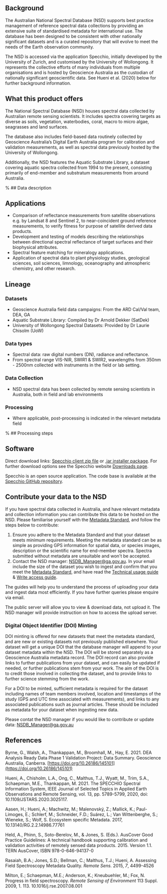 ## Background

The Australian National Spectral Database (NSD) supports best practice management of reference spectral data collections by providing an extensive suite of standardised metadata for international use. The database has been designed to be consistent with other nationally significant datasets and is a curated repository that will evolve to meet the needs of the Earth observation community.

The NSD is accessed via the application Specchio, initially developed by the University of Zurich, and customised by the University of Wollongong. It represents the collective efforts of many individuals from multiple organisations and is hosted by Geoscience Australia as the custodian of nationally significant geoscientific data. See Hueni et al. (2020) below for further background information.

## What this product offers

The National Spectral Database (NSD) houses spectral data collected by Australian remote sensing scientists. It includes spectra covering targets as diverse as soils, vegetation, waterbodies, coral, macro to micro algae, seagrasses and land surfaces.

The database also includes field-based data routinely collected by Geoscience Australia’s Digital Earth Australia program for calibration and validation measurements, as well as spectral data previously hosted by the University of Wollongong.

Additionally, the NSD features the Aquatic Substrate Library, a dataset covering aquatic spectra collected from 1994 to the present, consisting primarily of end-member and substratum measurements from around Australia.

% ## Data description

## Applications
* Comparison of reflectance measurements from satellite observations e.g. by Landsat 8 and Sentinel 2, to near-coincident ground reference measurements, to verify fitness for purpose of satellite derived data products.
* Development and testing of models describing the relationships between directional spectral reflectance of target surfaces and their biophysical attributes.
* Spectral feature matching for mineralogy applications.
* Application of spectral data to plant physiology studies, geological sciences, soil sciences, limnology, oceanography and atmospheric chemistry, and other research.

## Lineage

### Datasets
* Geoscience Australia field data campaigns: From the ARD Cal/Val team, DEA, GA  
* Aquatic Substrate Library: Compiled by Dr Arnold Dekker (SatDek)  
* University of Wollongong Spectral Datasets: Provided by Dr Laurie Chisolm (UoW)

### Data types
* Spectral data: raw digital numbers (DN), radiance and reflectance.   
* From spectral range VIS-NIR, SWIR1 & SWIR2, wavelengths from 350nm - 2500nm collected with instruments in the field or lab setting.

### Data Collection
* NSD spectral data has been collected by remote sensing scientists in Australia, both in field and lab environments

### Processing
* Where applicable, post-processing is indicated in the relevant metadata field

% ## Processing steps

## Software

Direct download links: [Specchio client zip file](https://github.com/EricHay/NSD_Guides/raw/main/specchio-client.zip) or [.jar installer package](https://github.com/EricHay/NSD_Guides/raw/main/specchio-installer.jar). For further download options see the Specchio website [Downloads page](https://specchio.ch/downloads/).

Specchio is an open source application. The code base is available at the [Specchio GitHub repository](https://github.com/SPECCHIODB/SPECCHIO).

## Contribute your data to the NSD

If you have spectral data collected in Australia, and have relevant metadata and collection information you can contribute this data to be hosted on the NSD. Please familiarise yourself with the [Metadata Standard](/_files/cmi/NSD_Metadata_Standard.pdf), and follow the steps below to contribute:

1) Ensure you adhere to the Metadata Standard and that your dataset meets minimum requirements. Meeting the metadata standard can be as simple as providing GPS information for spatial data, or species images, description or the scientific name for end-member spectra. Spectra submitted without metadata are unsuitable and won't be accepted.
2) Contact the NSD manager: [NSDB\_Manager@ga.gov.au](mailto:NSDB_Manager@ga.gov.au). In your email include the size of the dataset you wish to ingest and confirm that you meet the [Metadata Standard](/_files/cmi/NSD_Metadata_Standard.pdf), and have read the [Technical usage guide](/_files/cmi/NSD_General_Guide.pdf) & [Write access guide](/_files/cmi/NSD_Write_Access_Guide.pdf).

The guides will help you to understand the process of uploading your data and ingest data most efficiently. If you have further queries please enquire via email.

The public server will allow you to view & download data, not upload it. The NSD manager will provide instruction on how to access the upload server.

### Digital Object Identifier (DOI) Minting

DOI minting is offered for new datasets that meet the metadata standard, and are new or existing datasets not previously published elsewhere. Your dataset will get a unique DOI that the database manager will append to your dataset metadata within the NSD. The DOI will be stored separately as a Geoscience Australia metadata record. The DOI record can also provide links to further publications from your dataset, and can easily be updated if needed, or further publications stem from your work. The aim of the DOI is to credit those involved in collecting the dataset, and to provide links to further science stemming from the work.

For a DOI to be minted, sufficient metadata is required for the dataset including names of team members involved, location and timestamps of the study (GPS and UTC time associated with measurements), and links to any associated publications such as journal articles. These should be included as metadata for your dataset when ingesting new data. 

Please contat the NSD manager if you would like to contribute or update data: [NSDB\_Manager@ga.gov.au](mailto:NSDB_Manager@ga.gov.au)

## References

Byrne, G., Walsh, A., Thankappan, M., Broomhall, M., Hay, E. 2021. DEA Analysis Ready Data Phase 1 Validation Project: Data Summary. Geoscience Australia, Canberra. [https://doi.org/10.26186/145101](https://doi.org/10.26186/145101)

Hueni, A., Chisholm, L.A., Ong, C., Malthus, T.J., Wyatt, M., Trim, S.A., Schaepman, M.E., Thankappan, M. 2021. The SPECCHIO Spectral Information System, IEEE Journal of Selected Topics in Applied Earth Observations and Remote Sensing, vol. 13, pp. 5789-5799, 2020, doi: 10.1109/JSTARS.2020.3025117.

Aasen, H.; Hueni, A.; Machwitz, M.; Malenovský, Z.; Mallick, K.; Paul-Limoges, E.; Schlerf, M.; Schneider, F.D.; Suárez, L.; Van Wittenberghe, S.; Wieneke, S.; Wolf, S. Ecosystem specific Metadata. 2017, 10.13140/RG.2.2.14986.77761

Held, A., Phinn, S., Soto-Berelov, M., & Jones, S. (Eds.). AusCover Good Practice Guidelines: A technical handbook supporting calibration and validation activities of remotely sensed data products. 2015. Version 1.1. TERN AusCover, ISBN 978-0-646-94137-0

Rasaiah, B.A.; Jones, S.D.; Bellman, C.; Malthus, T.J.; Hueni, A. Assessing Field Spectroscopy Metadata Quality. *Remote Sens.* 2015, *7*, 4499-4526

Milton, E.; Schaepman, M.E.; Anderson, K.; Kneubuehler, M.; Fox, N. Progress in field spectroscopy. *Remote Sensing of Environment* 113 Suppl. 2009, 1. 113. 10.1016/j.rse.2007.08.001


